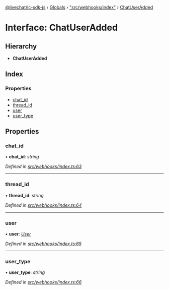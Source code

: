 [@livechat/lc-sdk-js](../README.md) › [Globals](../globals.md) › ["src/webhooks/index"](../modules/_src_webhooks_index_.md) › [ChatUserAdded](_src_webhooks_index_.chatuseradded.md)

# Interface: ChatUserAdded

## Hierarchy

* **ChatUserAdded**

## Index

### Properties

* [chat_id](_src_webhooks_index_.chatuseradded.md#chat_id)
* [thread_id](_src_webhooks_index_.chatuseradded.md#thread_id)
* [user](_src_webhooks_index_.chatuseradded.md#user)
* [user_type](_src_webhooks_index_.chatuseradded.md#user_type)

## Properties

###  chat_id

• **chat_id**: *string*

*Defined in [src/webhooks/index.ts:63](https://github.com/livechat/lc-sdk-js/blob/3cb601c/src/webhooks/index.ts#L63)*

___

###  thread_id

• **thread_id**: *string*

*Defined in [src/webhooks/index.ts:64](https://github.com/livechat/lc-sdk-js/blob/3cb601c/src/webhooks/index.ts#L64)*

___

###  user

• **user**: *[User](../modules/_src_objects_index_.md#user)*

*Defined in [src/webhooks/index.ts:65](https://github.com/livechat/lc-sdk-js/blob/3cb601c/src/webhooks/index.ts#L65)*

___

###  user_type

• **user_type**: *string*

*Defined in [src/webhooks/index.ts:66](https://github.com/livechat/lc-sdk-js/blob/3cb601c/src/webhooks/index.ts#L66)*
